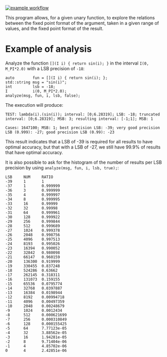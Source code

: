 [![example workflow](https://github.com/orlarey/interval-precision/actions/workflows/c-cpp.yml/badge.svg)](https://github.com/orlarey/interval-precision/actions/workflows/c-cpp.yml)

This program allows, for a given unary function, to explore the relations between the fixed point format of the argument, taken in a given range of values, and the fixed point format of the result.

# Example of analysis

Analyze the function `[](I i) { return sin(i); }` in the interval `I(0, M_PI*2.0)` with a LSB precision of `-18`:
	    
	auto        fun = [](I i) { return sin(i); };
	std::string msg = "sin(i)";
	int         lsb = -18;
	I		    i(0, M_PI*2.0);
	analyze(msg, fun, i, lsb, false);

The execution will produce:

	TEST: lambda(i).(sin(i)); interval: [0;6.28319]; LSB: -18; truncated interval: [0;6.28319]; MSB: 3; resulting interval: [-1;1]; MSB: 1

	Cases: 1647100; MSB: 1; best precision LSB: -39; very good precision LSB (0.999): -27; good precision LSB (0.99): -23

This result indicates that a LSB of -39 is required for all results to have optimal accuracy, but that with a LSB of -27, we still have 99.9% of results that have optimal accuracy.

It is also possible to ask for the histogram of the number of results per LSB precision by using `analyze(msg, fun, i, lsb, true);`:

	LSB     NUM     RATIO 
	-39     1       1
	-37     1       0.999999
	-36     3       0.999999
	-35     4       0.999997
	-34     8       0.999995
	-33     16      0.99999
	-32     32      0.99998
	-31     64      0.999961
	-30     128     0.999922
	-29     256     0.999844
	-28     512     0.999689
	-27     1024    0.999378
	-26     2048    0.998756
	-25     4096    0.997513
	-24     8193    0.995026
	-23     16394   0.990052
	-22     32842   0.980098
	-21     66147   0.960159
	-20     136300  0.919999
	-19     330455  0.837248
	-18     524286  0.63662
	-17     262145  0.318311
	-16     131073  0.159155
	-15     65536   0.0795774
	-14     32768   0.0397887
	-13     16384   0.0198944
	-12     8192    0.00994718
	-11     4096    0.00497359
	-10     2048    0.00248679
	-9      1024    0.0012434
	-8      512     0.000621699
	-7      256     0.000310849
	-6      128     0.000155425
	-5      64      7.77123e-05
	-4      32      3.88562e-05
	-3      16      1.94281e-05
	-2      8       9.71404e-06
	-1      4       4.85702e-06
	0       4       2.42851e-06

